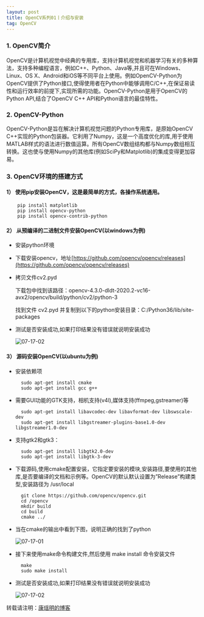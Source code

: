 ```yaml
---
layout: post
title: OpenCV系列01丨介绍与安装
tag: OpenCV
---
```

### 1. OpenCV简介

OpenCV是计算机视觉中经典的专用库，支持计算机视觉和机器学习有关的多种算法，支持多种编程语言，例如C++、Python、Java等,并且可在Windows、Linux、OS X、Android和iOS等不同平台上使用。例如OpenCV-Python为OpenCV提供了Python接口,使得使用者在Python中能够调用C/C++,在保证易读性和运行效率的前提下,实现所需的功能。OpenCV-Python是用于OpenCV的Python API,结合了OpenCV C++ API和Python语言的最佳特性。

### 2. OpenCV-Python

OpenCV-Python是旨在解决计算机视觉问题的Python专用库，是原始OpenCV C++实现的Python包装器。它利用了Numpy，这是一个高度优化的库,用于使用MATLAB样式的语法进行数值运算。所有OpenCV数组结构都与Numpy数组相互转换。这也使与使用Numpy的其他库(例如SciPy和Matplotlib)的集成变得更加容易。

### 3. OpenCV环境的搭建方式 
  
#### 1） 使用pip安装OpenCV，这是最简单的方式，各操作系统通用。

        pip install matplotlib
        pip install opencv-python
        pip install opencv-contrib-python


#### 2） 从预编译的二进制文件安装OpenCV(以windows为例)

- 安装python环境

- 下载安装opencv，地址[https://github.com/opencv/opencv/releases](https://github.com/opencv/opencv/releases)
    
- 拷贝文件cv2.pyd

    下载包中找到该路径：opencv-4.3.0-dldt-2020.2-vc16-avx2/opencv/build/python/cv2/python-3

    找到文件 cv2.pyd 并复制到以下的python安装目录：C:/Python36/lib/site-packages
  
- 测试是否安装成功,如果打印结果没有错误就说明安装成功

    ![07-17-02](https://cdn.jsdelivr.net/gh/luckykang/picture_bed/blogs_images/07-17-02.png)

#### 3） 源码安装OpenCV(以ubuntu为例)
- 安装依赖项

        sudo apt-get install cmake
        sudo apt-get install gcc g++


- 需要GUI功能的GTK支持，相机支持(v4l),媒体支持(ffmpeg,gstreamer)等

        sudo apt-get install libavcodec-dev libavformat-dev libswscale-dev
        sudo apt-get install libgstreamer-plugins-base1.0-dev libgstreamer1.0-dev


- 支持gtk2和gtk3：

        sudo apt-get install libgtk2.0-dev
        sudo apt-get install libgtk-3-dev

- 下载源码,使用cmake配置安装，它指定要安装的模块,安装路径,要使用的其他库,是否要编译的文档和示例等。OpenCV的默认默认设置为”Release”构建类型,安装路径为 /usr/local

        git clone https://github.com/opencv/opencv.git
        cd /opencv
        mkdir build
        cd build
        cmake ../

- 当在cmake的输出中看到下图，说明正确的找到了python

    ![07-17-01](https://cdn.jsdelivr.net/gh/luckykang/picture_bed/blogs_images/07-17-01.png)

- 接下来使用make命令构建文件,然后使用 make install 命令安装文件

        make 
        sudo make install 

- 测试是否安装成功,如果打印结果没有错误就说明安装成功

    ![07-17-02](https://cdn.jsdelivr.net/gh/luckykang/picture_bed/blogs_images/07-17-02.png)

转载请注明：[康瑶明的博客](https://luckykang.github.io) 











    
